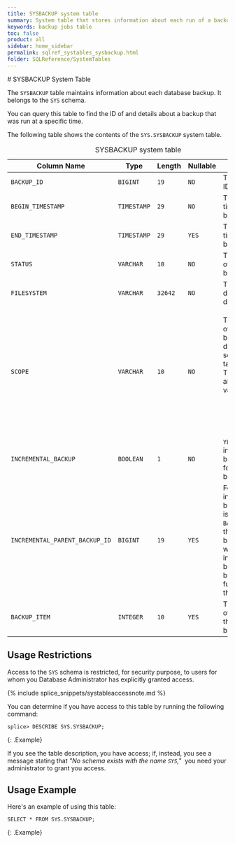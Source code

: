 ```yaml
---
title: SYSBACKUP system table
summary: System table that stores information about each run of a backup job for the database.
keywords: backup jobs table
toc: false
product: all
sidebar: home_sidebar
permalink: sqlref_systables_sysbackup.html
folder: SQLReference/SystemTables
---
```

<section>
<div class="TopicContent" data-swiftype-index="true" markdown="1">
# SYSBACKUP System Table

The `SYSBACKUP` table maintains information about each database backup. It belongs to the `SYS` schema.

You can query this table to find the ID of and details about a backup
that was run at a specific time.

The following table shows the contents of the `SYS.SYSBACKUP` system table.

<table>
    <caption>SYSBACKUP system table</caption>
    <col />
    <col />
    <col />
    <col />
    <col />
    <thead>
        <tr>
            <th>Column Name</th>
            <th>Type</th>
            <th>Length</th>
            <th>Nullable</th>
            <th>Contents</th>
        </tr>
    </thead>
    <tbody>
        <tr>
            <td><code>BACKUP_ID </code></td>
            <td><code>BIGINT</code></td>
            <td><code>19</code></td>
            <td><code>NO</code></td>
            <td>The backup ID</td>
        </tr>
        <tr>
            <td><code>BEGIN_TIMESTAMP </code></td>
            <td><code>TIMESTAMP</code></td>
            <td><code>29</code></td>
            <td><code>NO</code></td>
            <td>The start time of the backup</td>
        </tr>
        <tr>
            <td><code>END_TIMESTAMP </code></td>
            <td><code>TIMESTAMP</code></td>
            <td><code>29</code></td>
            <td><code>YES</code></td>
            <td>The end time of the backup</td>
        </tr>
        <tr>
            <td><code>STATUS</code></td>
            <td><code>VARCHAR</code></td>
            <td><code>10</code></td>
            <td><code>NO</code></td>
            <td>The status of the backup</td>
        </tr>
        <tr>
            <td><code>FILESYSTEM </code></td>
            <td><code>VARCHAR</code></td>
            <td><code>32642</code></td>
            <td><code>NO</code></td>
            <td>The backup destination directory</td>
        </tr>
        <tr>
            <td><code>SCOPE </code></td>
            <td><code>VARCHAR</code></td>
            <td><code>10</code></td>
            <td><code>NO</code></td>
            <td>
                <p class="noSpaceAbove">The scope of the backup: database, schemas, tables, etc. The current allowable values are:</p>
                <ul>
                    <li><code>D</code> for the entire database</li>
                </ul>
            </td>
        </tr>
        <tr>
            <td><code>INCREMENTAL_BACKUP</code></td>
            <td><code>BOOLEAN</code></td>
            <td><code>1</code></td>
            <td><code>NO</code></td>
            <td><code>YES</code> for incremental backups, <code>NO</code> for full backups</td>
        </tr>
        <tr>
            <td><code>INCREMENTAL_PARENT_BACKUP_ID</code></td>
            <td><code>BIGINT</code></td>
            <td><code>19</code></td>
            <td><code>YES</code></td>
            <td>For an incremental backup, this is the  <code>BACKUP_ID</code> of the previous backup on which this incremental backup is based. For full backups, this is <code>-1</code>.</td>
        </tr>
        <tr>
            <td><code>BACKUP_ITEM</code></td>
            <td><code>INTEGER</code></td>
            <td><code>10</code></td>
            <td><code>YES</code></td>
            <td>The number of tables that were backed up.</td>
        </tr>
    </tbody>
</table>

## Usage Restrictions

Access to the `SYS` schema is restricted, for security purpose, to users for whom you Database Administrator has explicitly granted access.

{% include splice_snippets/systableaccessnote.md %}

You can determine if you have access to this table by running the following command:

```
splice> DESCRIBE SYS.SYSBACKUP;
```
{: .Example}

If you see the table description, you have access; if, instead, you see a message stating that _"No schema exists with the name `SYS`,"_&nbsp; you need your administrator to grant you access.

## Usage Example

Here's an example of using this table:

```
SELECT * FROM SYS.SYSBACKUP;
```
{: .Example}

</div>
</section>

